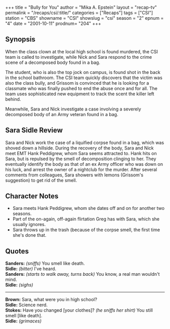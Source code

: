 +++
title = "Bully for You"
author = "Mika A. Epstein"
layout = "recap-tv"
permalink = "/recaps/csi/:title/"
categories = ["Recaps"]
tags = ["CSI"]
station = "CBS"
showname = "CSI"
showslug = "csi"
season = "2"
epnum = "4"
date = "2001-10-11"
prodnum= "204"
+++

## Synopsis

When the class clown at the local high school is found murdered, the CSI team is called to investigate, while Nick and Sara respond to the crime scene of a decomposed body found in a bag.

The student, who is also the top jock on campus, is found shot in the back in the school bathroom. The CSI team quickly discovers that the victim was also the class bully, and Grissom is convinced that he is looking for a classmate who was finally pushed to end the abuse once and for all. The team uses sophisticated new equipment to track the scent the killer left behind.

Meanwhile, Sara and Nick investigate a case involving a severely decomposed body of an Army veteran found in a bag.

## Sara Sidle Review

Sara and Nick work the case of a liquified corpse found in a bag, which was shoved down a hillside. During the recovery of the body, Sara and Nick meet EMT Hank Peddigrew, whom Sara seems attracted to. Hank hits on Sara, but is repulsed by the smell of decomposition clinging to her. They eventually identify the body as that of an ex Army officer who was down on his luck, and arrest the owner of a nightclub for the murder. After several comments from colleagues, Sara showers with lemons (Grissom's suggestion) to get rid of the smell.

## Character Notes

* Sara meets Hank Peddigrew, whom she dates off and on for another two seasons.  
* Part of the on-again, off-again flirtation Greg has with Sara, which she usually ignores.  
* Sara throws up in the trash (because of the corpse smell, the first time she's done that.

## Quotes

**Sanders:** _(sniffs)_ You smell like death.  
**Sidle:** _(bitter)_ I've heard.  
**Sanders:** _(starts to walk away, turns back)_ You know, a real man wouldn't mind.  
**Sidle:** _(sighs)_  

- - -

**Brown:** Sara, what were you in high school?  
**Sidle:** Science nerd.  
**Stokes:** Have you changed [your clothes]? _(he sniffs her shirt)_ You still smell [like death].  
**Sidle:** _(grimaces)_

